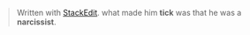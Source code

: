 


> Written with [StackEdit](https://stackedit.io/).
what made him **tick** was that he was a **narcissist**.
 
<!--stackedit_data:
eyJoaXN0b3J5IjpbODI2NzY5NjM4XX0=
-->
